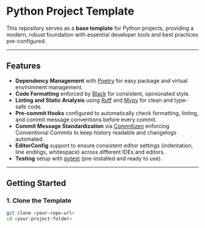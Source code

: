 # Python Project Template

This repository serves as a **base template** for Python projects, providing a modern, robust foundation with essential developer tools and best practices pre-configured.

---

## Features

- **Dependency Management** with [Poetry](https://python-poetry.org/) for easy package and virtual environment management.
- **Code Formatting** enforced by [Black](https://black.readthedocs.io/) for consistent, opinionated style.
- **Linting and Static Analysis** using [Ruff](https://beta.ruff.rs/) and [Mypy](https://mypy-lang.org/) for clean and type-safe code.
- **Pre-commit Hooks** configured to automatically check formatting, linting, and commit message conventions before every commit.
- **Commit Message Standardization** via [Commitizen](https://commitizen-tools.github.io/commitizen/) enforcing Conventional Commits to keep history readable and changelogs automated.
- **EditorConfig** support to ensure consistent editor settings (indentation, line endings, whitespace) across different IDEs and editors.
- **Testing** setup with [pytest](https://pytest.org/) (pre-installed and ready to use).

---

## Getting Started

### 1. Clone the Template

```bash
git clone <your-repo-url>
cd <your-project-folder>
